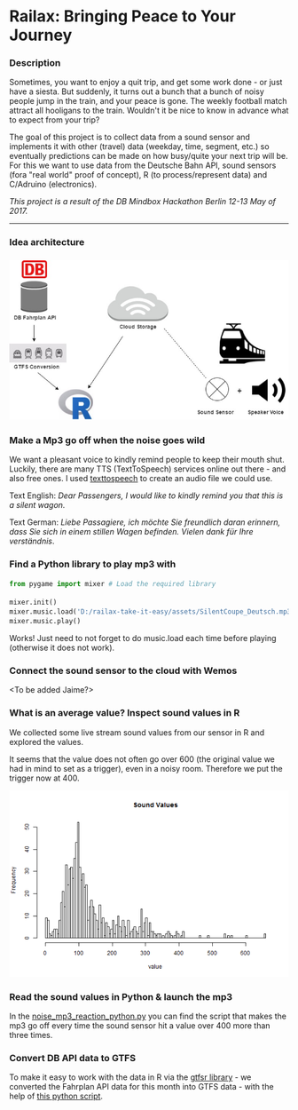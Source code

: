 # Railax: Bringing Peace to Your Journey

### Description

Sometimes, you want to enjoy a quit trip, and get some work done - or just have a siesta. But suddenly, it turns out a bunch that a bunch of noisy people jump in the train, and your peace is gone. The weekly football match attract all hooligans to the train. Wouldn't it be nice to know in advance what to expect from your trip? 

The goal of this project is to collect data from a sound sensor and implements it with other (travel) data (weekday, time, segment, etc.) so eventually predictions can be made on how busy/quite your next trip will be. For this we want to use data from the Deutsche Bahn API, sound sensors (fora "real world" proof of concept), R (to process/represent data) and C/Adruino (electronics).

_This project is a result of the DB Mindbox Hackathon Berlin 12-13 May of 2017._

---

### Idea architecture

### ![image](./assets/railax_architecture.jpg)



### Make a Mp3 go off when the noise goes wild

We want a pleasant voice to kindly remind people to keep their mouth shut. Luckily, there are many TTS (TextToSpeech) services online out there - and also free ones. I used [texttospeech](http://www.fromtexttospeech.com/) to create an audio file we could use.

Text English: _Dear Passengers, I would like to kindly remind you that this is a silent wagon._

Text German: _Liebe Passagiere, ich möchte Sie freundlich daran erinnern, dass Sie sich in einem stillen Wagen befinden. Vielen dank für Ihre verständnis_.

### Find a Python library to play mp3 with

```python
from pygame import mixer # Load the required library

mixer.init()
mixer.music.load('D:/railax-take-it-easy/assets/SilentCoupe_Deutsch.mp3')
mixer.music.play()
```

Works! Just need to not forget to do music.load each time before playing (otherwise it does not work).

### Connect the sound sensor to the cloud with Wemos

<To be added Jaime?>

### What is an average value? Inspect sound values in R

We collected some live stream sound values from our sensor in R and explored the values.

It seems that the value does not often go over 600 (the original value we had in mind to set as a trigger), even in a noisy room. Therefore we put the trigger now at 400. 

![image](./assets/plot_sound_values.png)

### Read the sound values in Python & launch the mp3 

In the [noise_mp3_reaction_python.py](noise_mp3_reaction_python.py) you can find the script that makes the mp3 go off every time the sound sensor hit a value over 400 more than three times.

### Convert DB API data to GTFS

To make it easy to work with the data in R via the [gtfsr library](https://github.com/ropensci/gtfsr) - we converted the Fahrplan API data for this month into GTFS data - with the help of [this python script](https://github.com/patrickbr/db-api-to-gtfs).



